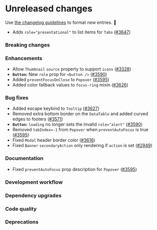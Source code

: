 # Unreleased changes

Use [the changelog guidelines](https://git.io/polaris-changelog-guidelines) to format new entries. 💜

- Adds `role="presentational"` to list items for `Tabs` ([#3647](https://github.com/Shopify/polaris-react/pull/3647))

### Breaking changes

### Enhancements

- Allow `Thumbnail` `source` property to support `icons` ([#3328](https://github.com/Shopify/polaris-react/pull/3328))
- **`Button`:** New `role` prop for `<button />` ([#3590](https://github.com/Shopify/polaris-react/pull/3590))
- Added `preventFocusOnClose` to `Popover` ([#3595](https://github.com/Shopify/polaris-react/pull/3595))
- Added color fallback values to `focus-ring` mixin ([#3626](https://github.com/Shopify/polaris-react/pull/3626))

### Bug fixes

- Added escape keybind to `Tooltip` ([#3627](https://github.com/Shopify/polaris-react/pull/3627))
- Removed extra bottom border on the `DataTable` and added curved edges to footers ([#3571](https://github.com/Shopify/polaris-react/pull/3571))
- **`Button`:** `loading` no longer sets the invalid `role="alert"` ([#3590](https://github.com/Shopify/polaris-react/pull/3590))
- Removed `tabIndex=-1` from `Popover` when `preventAutoFocus` is true ([#3595](https://github.com/Shopify/polaris-react/pull/3595))
- Fixed `Modal` header border color ([#3616](https://github.com/Shopify/polaris-react/pull/3616))
- Fixed `Banner` `secondaryAction` only rendering if `action` is set ([#2949](https://github.com/Shopify/polaris-react/pull/2949))

### Documentation

- Fixed `preventAutoFocus` prop description for `Popover` ([#3595](https://github.com/Shopify/polaris-react/pull/3595))

### Development workflow

### Dependency upgrades

### Code quality

### Deprecations
